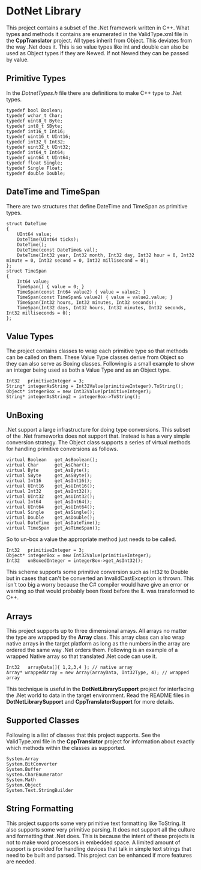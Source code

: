 # DotNet Library
This project contains a subset of the .Net framework written in C++. What types and methods it contains are enumerated
in the ValidType.xml file in the **CppTranslator** project. All types inherit from Object. This deviates from the way .Net
does it. This is so value types like int and double can also be used as Object types if they are Newed. If not Newed they can be
passed by value.

## Primitive Types
In the _DotnetTypes.h_ file there are definitions to make C++ type to .Net types.
```
typedef bool Boolean;
typedef wchar_t Char;
typedef uint8_t Byte;
typedef int8_t SByte;
typedef int16_t Int16;
typedef uint16_t UInt16;
typedef int32_t Int32;
typedef uint32_t UInt32;
typedef int64_t Int64;
typedef uint64_t UInt64;
typedef float Single;
typedef Single Float;
typedef double Double;
```

## DateTime and TimeSpan
There are two structures that define DateTime and TimeSpan as primitive types.
```
struct DateTime
{
    UInt64 value;
    DateTime(UInt64 ticks);
    DateTime();
    DateTime(const DateTime& val);
    DateTime(Int32 year, Int32 month, Int32 day, Int32 hour = 0, Int32 minute = 0, Int32 second = 0, Int32 millisecond = 0);
};
struct TimeSpan
{
    Int64 value;
    TimeSpan() { value = 0; }
    TimeSpan(const Int64 value2) { value = value2; }
    TimeSpan(const TimeSpan& value2) { value = value2.value; }
    TimeSpan(Int32 hours, Int32 minutes, Int32 seconds);
    TimeSpan(Int32 days, Int32 hours, Int32 minutes, Int32 seconds, Int32 milliseconds = 0);
};
```
## Value Types
The project contains classes to wrap each primitive type so that methods can be called on them.
These Value Type classes derive from Object so they can also serve as Boxing classes.
Following is a small example to show an integer being used as both a Value Type and as an Object type.
```
Int32   primitiveInteger = 3;
String* integerAsString = Int32Value(primitiveInteger).ToString();
Object* integerBox = new Int32Value(primitiveInteger);
String* integerAsString2 = integerBox->ToString();
```

## UnBoxing
.Net support a large infrastructure for doing type conversions. This subset of the .Net frameworks does not
support that. Instead is has a very simple conversion strategy. The Object class supports a series of
virtual methods for handling primitive conversions as follows.
```
virtual Boolean   get_AsBoolean();
virtual Char      get_AsChar();
virtual Byte      get_AsByte();
virtual SByte     get_AsSByte();
virtual Int16     get_AsInt16();
virtual UInt16    get_AsUInt16();
virtual Int32     get_AsInt32();
virtual UInt32    get_AsUInt32();
virtual Int64     get_AsInt64();
virtual UInt64    get_AsUInt64();
virtual Single    get_AsSingle();
virtual Double    get_AsDouble();
virtual DateTime  get_AsDateTime();
virtual TimeSpan  get_AsTimeSpan();
```

So to un-box a value the appropriate method just needs to be called.
```
Int32   primitiveInteger = 3;
Object* integerBox = new Int32Value(primitiveInteger);
Int32   unBoxedInteger = integerBox->get_AsInt32();
```
 
This scheme supports some primitive conversion such as Int32 to Double but in cases that can't be converted
 an InvalidCastException is thrown. This isn't too big a worry because the C# compiler would have
give an error or warning so that would probably been fixed before the IL was transformed to C++.

## Arrays
This project supports up to three dimensional arrays. All arrays no matter the type are wrapped by the **Array** class.
This array class can also wrap native arrays in the target platform as long as the numbers in the array
are ordered the same way .Net orders them. Following is an example of a wrapped Native array so that
translated .Net code can use it.
```
Int32   arrayData[]{ 1,2,3,4 }; // native array
Array* wrappedArray = new Array(arrayData, Int32Type, 4); // wrapped array
```
This technique is useful in the **DotNetLibrarySupport** project for interfacing the .Net world to data in
the target environment. Read the README files in **DotNetLibrarySupport** and **CppTranslatorSupport** for
more details.

## Supported Classes
Following is a list of classes that this project supports. See the ValidType.xml file in the **CppTranslator** project for
information about exactly which methods within the classes as supported.
```
System.Array
System.BitConverter
System.Buffer
System.CharEnumerator
System.Math
System.Object
System.Text.StringBuilder
```
## String Formatting
This project supports some very primitive text formatting like ToString. It also supports some very primitive
parsing. It does not support all the culture and formatting that .Net does. This is because the intent of
these projects is not to make word processors in embedded space. A limited amount of support is provided
for handling devices that talk in simple text strings that need to be built and parsed. This project can be enhanced
if more features are needed.
